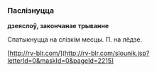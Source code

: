 ### Паслізнуцца
**дзеяслоў, закончанае трыванне**

Спатыкнуцца на слізкім месцы. П. на лёдзе.

<a rel="author">[http://rv-blr.com/](http://rv-blr.com/slounik.jsp?letterId=0&maskId=0&pageId=2215)</a>

